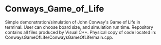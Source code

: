 # Conways_Game_of_Life

Simple demonstration/simulation of John Conway's Game of Life in terminal. User can choose board size, and simulation run time. Repository contains all files produced by Visual C++. Physical copy of code located in: ConwaysGameOfLife/ConwaysGameOfLife/main.cpp.
